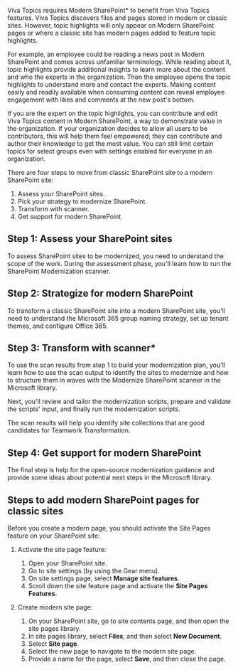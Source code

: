 Viva Topics requires Modern SharePoint* to benefit from Viva Topics features. Viva Topics discovers files and pages stored in modern or classic sites. However, topic highlights will only appear on Modern SharePoint pages or where a classic site has modern pages added to feature topic highlights.  

For example, an employee could be reading a news post in Modern SharePoint and comes across unfamiliar terminology. While reading about it, topic highlights provide additional insights to learn more about the content and who the experts in the organization. Then the employee opens the topic highlights to understand more and contact the experts. Making content easily and readily available when consuming content can reveal employee engagement with likes and comments at the new post's bottom. 

If you are the expert on the topic highlights, you can contribute and edit Viva Topics content in Modern SharePoint, a way to demonstrate value in the organization. If your organization decides to allow all users to be contributors, this will help them feel empowered; they can contribute and author their knowledge to get the most value. You can still limit certain topics for select groups even with settings enabled for everyone in an organization.   

 
There are four steps to move from classic SharePoint site to a modern SharePoint site:

1. Assess your SharePoint sites.
2. Pick your strategy to modernize SharePoint. 
3. Transform with scanner. 
4. Get support for modern SharePoint 

## Step 1: Assess your SharePoint sites 

To assess SharePoint sites to be modernized, you need to understand the scope of the work. During the assessment phase, you'll learn how to run the SharePoint Modernization scanner. 

## Step 2: Strategize for modern SharePoint 

To transform a classic SharePoint site into a modern SharePoint site, you’ll need to understand the Microsoft 365 group naming strategy, set up tenant themes, and configure Office 365. 

## Step 3: Transform with scanner*  

To use the scan results from step 1 to build your modernization plan, you'll learn how to use the scan output to identify the sites to modernize and how to structure them in waves with the Modernize SharePoint scanner in the Microsoft library.

Next, you'll review and tailor the modernization scripts, prepare and validate the scripts' input, and finally run the modernization scripts. 

The scan results will help you identify site collections that are good candidates for Teamwork Transformation.  

## Step 4: Get support for modern SharePoint 
The final step is help for the open-source modernization guidance and provide some ideas about potential next steps in the Microsoft library.

## Steps to add modern SharePoint pages for classic sites 
 
Before you create a modern page, you should activate the Site Pages feature on your SharePoint site:

1. Activate the site page feature: 
   1. Open your SharePoint site. 
   2. Go to site settings (by using the Gear menu). 
   3. On site settings page, select **Manage site features**. 
   4. Scroll down the site feature page and activate the **Site Pages Features**. 

2. Create modern site page: 
   1. On your SharePoint site, go to site contents page, and then open the site pages library. 
   2. In site pages library, select **Files**, and then select **New Document**. 
   3. Select **Site page**. 
   4. Select the new page to navigate to the modern site page. 
   5. Provide a name for the page, select **Save**, and then close the page. 